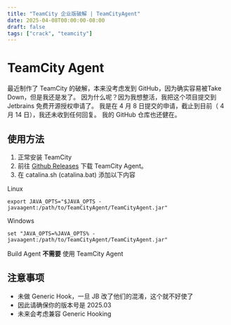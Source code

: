 ```yaml
---
title: "TeamCity 企业版破解 | TeamCityAgent"
date: 2025-04-08T00:00:00-08:00
draft: false
tags: ["crack", "teamcity"]
---
```


# TeamCity Agent

最近制作了 TeamCity 的破解，本来没考虑发到 GitHub，因为确实容易被Take Down，但是我还是发了。
因为什么呢？因为我想整活，我把这个项目提交到 Jetbrains 免费开源授权申请了。
我是在 4 月 8 日提交的申请，截止到目前（ 4 月 14 日），我还未收到任何回复。
我的 GitHub 仓库也还健在。

## **__使用方法__**

1. 正常安装 TeamCity
2. 前往 [Github Releases](https://github.com/Lama3L9R/TeamCityAgent/releases/latest) 下载 TeamCity Agent。
3. 在 catalina.sh (catalina.bat) 添加以下内容

Linux
```
export JAVA_OPTS="$JAVA_OPTS -javaagent:/path/to/TeamCityAgent/TeamCityAgent.jar"
```

Windows 
```
set "JAVA_OPTS=%JAVA_OPTS% -javaagent:/path/to/TeamCityAgent/TeamCityAgent.jar"
```

Build Agent **不需要** 使用 TeamCity Agent

## **__注意事项__**

- 未做 Generic Hook，一旦 JB 改了他们的混淆，这个就不好使了
- 因此请确保你的版本号是 2025.03
- 未来会考虑兼容 Generic Hooking
